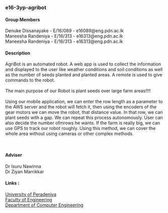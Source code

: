 <!DOCTYPE html>
<html>
<head>
	<h3>e16-3yp-agribot</h3>
</head>
<body>
	<h4>Group Members</h4>
		<div>
			<div>Denuke Dissanayake - E/16/089 - e16089@eng.pdn.ac.lk</div>
			<div>Maneesha Randeniya - E/16/313 - e16313@eng.pdn.ac.lk</div>
			<div>Maneesha Randeniya - E/16/313 - e16313@eng.pdn.ac.lk</div>
		</div>
    <h4>Description</h4>
		<p>
			<div>AgriBot is an automated robot. A web app is used to collect the information and displayed to the user like weather conditions and soil conditions as well as the number of seeds planted and planted areas. A remote is used to give commands to the robot.
      </div><br>
			<div>The main purpose of our Robot is plant seeds over large farm areas!!!!</div><br>
      <div>Using our mobile application, we can enter the row length as a parameter to the AWS server and the robot will fetch it, then using the encoders of the gear motors we can move the robot, that distance value. In that row, we can plant seeds with a gap. We can repeat this process autonomously. User can also decide the number ofmrows he wants. If the farm is really big, we can use GPS to track our robot roughly. Using this method, we can cover the whole area without using cameras or other complex methods.
      </div>
		</p><br>
    
   <h4>Adviser</h4>
    <div> Dr Isuru Nawinna </div>
    <div> Dr Ziyan Marrikkar </div>
		<h4>Links :</h4>
			<div>
				<div><a href="https://www.pdn.ac.lk/academics/academics.php/ "> University of Peradeniya</a> </div>
				<div><a href="http://eng.pdn.ac.lk/"> Faculty of Engineering</a></div>
        <div><a href="http://www.ce.pdn.ac.lk/"> Department of Computer Engineering </a> </div>
			</div>
	
	
</body>
</html>
